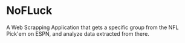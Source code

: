 # NoFLuck
A Web Scrapping Application that gets a specific group from the NFL Pick'em on ESPN, and analyze data extracted from there.
